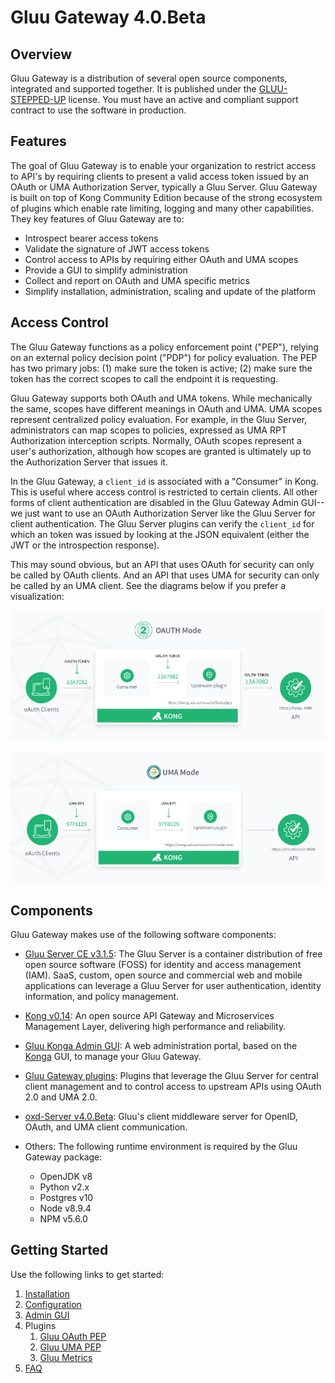 # Gluu Gateway 4.0.Beta

## Overview

Gluu Gateway is a distribution of several open source components, integrated and supported together. It is published under the [GLUU-STEPPED-UP](https://raw.githubusercontent.com/GluuFederation/gluu-gateway/master/LICENSE) license. You must have an active and compliant support contract to use the software in production.

## Features

The goal of Gluu Gateway is to enable your organization to restrict access to API's by requiring clients to present a valid access token issued by an OAuth or UMA Authorization Server, typically a Gluu Server. Gluu Gateway is built on top of Kong Community Edition because of the strong ecosystem of plugins which enable rate limiting, logging and many other capabilities. They key features of Gluu Gateway are to:

- Introspect bearer access tokens
- Validate the signature of JWT access tokens
- Control access to APIs by requiring either OAuth and UMA scopes
- Provide a GUI to simplify administration
- Collect and report on OAuth and UMA specific metrics
- Simplify installation, administration, scaling and update of the platform

## Access Control

The Gluu Gateway functions as a policy enforcement point ("PEP"), relying on an external policy decision point ("PDP") for policy evaluation. The PEP has two primary jobs: (1) make sure the token is active; (2) make sure the token has the correct scopes to call the endpoint it is requesting.

Gluu Gateway supports both OAuth and UMA tokens. While mechanically the same, scopes have different meanings in OAuth and UMA. UMA scopes represent centralized policy evaluation. For example, in the Gluu Server, administrators can map scopes to policies, expressed as UMA RPT Authorization interception scripts. Normally, OAuth scopes represent a user's authorization, although how scopes are granted is ultimately up to the Authorization Server that issues it.

In the Gluu Gateway, a `client_id` is associated with a "Consumer" in Kong. This is useful where access control is restricted to certain clients. All other forms of client authentication are disabled in the Gluu Gateway Admin GUI--we just want to use an OAuth Authorization Server like the Gluu Server for client authentication. The Gluu Server plugins can verify the `client_id` for which an token was issued by looking at the JSON equivalent (either the JWT or the introspection response).

This may sound obvious, but an API that uses OAuth for security can only be called by OAuth clients. And an API that uses UMA for security can only be called by an UMA client. See the diagrams below if you prefer a visualization:

![OAuth PEP diagram](img/diagram-oauth-mode.jpg)

![UMA PEP diagram](img/diagram-uma-mode.jpg)

## Components

Gluu Gateway makes use of the following software components:

- [Gluu Server CE v3.1.5](https://gluu.org/docs/ce/3.1.5): The Gluu Server is a container distribution of free open source software (FOSS) for identity and access management (IAM). SaaS, custom, open source and commercial web and mobile applications can leverage a Gluu Server for user authentication, identity information, and policy management.

- [Kong v0.14](https://getkong.org): An open source API Gateway and Microservices Management Layer, delivering high performance and reliability.

- [Gluu Konga Admin GUI](https://github.com/GluuFederation/gluu-gateway/tree/master/konga): A web administration portal, based on the [Konga](https://github.com/pantsel/konga) GUI, to manage your Gluu Gateway.

- [Gluu Gateway plugins](https://github.com/GluuFederation/gluu-gateway): Plugins that leverage the Gluu Server for central client management and to control access to upstream APIs using OAuth 2.0 and UMA 2.0.

- [oxd-Server v4.0.Beta](https://oxd.gluu.org):  Gluu's client middleware server for OpenID, OAuth, and UMA client communication.

- Others: The following runtime environment is required by the Gluu Gateway package:
    - OpenJDK v8
    - Python v2.x
    - Postgres v10
    - Node v8.9.4
    - NPM v5.6.0

## Getting Started

Use the following links to get started:  

1. [Installation](./installation.md)
1. [Configuration](./configuration.md)
1. [Admin GUI](./admin-gui.md)
1. Plugins
    1. [Gluu OAuth PEP](./plugin/gluu-oauth-pep.md)
    2. [Gluu UMA PEP](./plugin/gluu-uma-pep.md)
    3. [Gluu Metrics](./plugin/gluu-metrics.md)
1. [FAQ](./faq.md)

